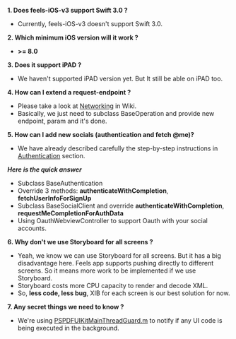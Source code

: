 **1. Does feels-iOS-v3 support Swift 3.0 ?**  
+ Currently, feels-iOS-v3 doesn't support Swift 3.0.  
  
**2. Which minimum iOS version will it work ?**  
+ **>= 8.0**

**3. Does it support iPAD ?**  
+ We haven't supported iPAD version yet. But It still be able on iPAD too.  
  
**4. How can I extend a request-endpoint ?**  
- Please take a look at [Networking](https://github.com/feels/feels-v3-ios/wiki/Networking) in Wiki.
- Basically, we just need to subclass BaseOperation and provide new endpoint, param and it's done. 
  
**5. How can I add new socials (authentication and fetch @me)?**  
+ We have already described carefully the step-by-step instructions in [Authentication](https://github.com/feels/feels-v3-ios/wiki/Authentication) section.  
  
***Here is the quick answer*** 
+ Subclass BaseAuthentication  
+ Override 3 methods: **authenticateWithCompletion**, **fetchUserInfoForSignUp**  
+ Subclass BaseSocialClient and override **authenticateWithCompletion**, **requestMeCompletionForAuthData**  
+ Using OauthWebviewController to support Oauth with your social accounts.  

**6. Why don't we use Storyboard for all screens ?**  
+ Yeah, we know we can use Storyboard for all screens. But it has a big disadvantage here. Feels app supports pushing directly to different screens. So it means more work to be implemented if we use Storyboard.
+ Storyboard costs more CPU capacity to render and decode XML.
+ So, **less code, less bug**, XIB for each screen is our best solution for now.

**7. Any secret things we need to know ?**  
+ We're using [PSPDFUIKitMainThreadGuard.m](https://gist.github.com/steipete/5664345) to notify if any UI code is being executed in the background.